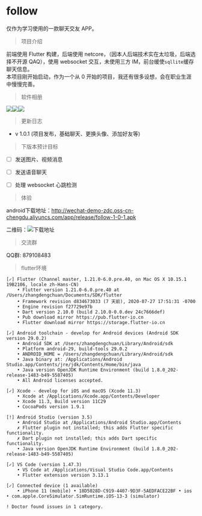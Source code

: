 # follow

仅作为学习使用的一款聊天交友 APP。

> 项目介绍

前端使用 Flutter 构建，后端使用 netcore，（因本人后端技术实在太垃圾，后端选择不开源 QAQ），使用 websocket 交互，未使用三方 IM，前台缓使`sqllite`缓存聊天信息。  
本项目刚开始启动，作为一个从 0 开始的项目，我还有很多设想，会在职业生涯中慢慢完善。

> 软件相册   
<div style="display:flex" >
    <img src="https://github.com/ZhangDengchuan/flutter-follow-chat/blob/dev_zhangdengchuan/assets/cover.gif?raw=true" />
<img src="https://github.com/ZhangDengchuan/flutter-follow-chat/blob/dev_zhangdengchuan/assets/friend.gif?raw=true" />
<img src="https://github.com/ZhangDengchuan/flutter-follow-chat/blob/dev_zhangdengchuan/assets/read.gif?raw=true" />
</div>

> 更新日志

- v 1.0.1 (项目发布，基础聊天、更换头像、添加好友等)

> 下版本预计目标

- [ ] 发送图片、视频消息
- [ ] 发送语音聊天
- [ ] 处理 websocket 心跳检测



>  体验  

android下载地址：http://wechat-demo-zdc.oss-cn-chengdu.aliyuncs.com/app/release/follow-1-0-1.apk

二维码：![下载地址](https://github.com/ZhangDengchuan/flutter-follow-chat/blob/dev_zhangdengchuan/assets/v-1-0-1.png?raw=true)



>  交流群  

QQ群: 879108483

> flutter环境  

```
[✓] Flutter (Channel master, 1.21.0-6.0.pre.40, on Mac OS X 10.15.1 19B2106, locale zh-Hans-CN)
    • Flutter version 1.21.0-6.0.pre.40 at /Users/zhangdengchuan/Documents/SDK/flutter
    • Framework revision d834673033 (7 天前), 2020-07-27 17:51:31 -0700
    • Engine revision f27729e97b
    • Dart version 2.10.0 (build 2.10.0-0.0.dev 24c7666def)
    • Pub download mirror https://pub.flutter-io.cn
    • Flutter download mirror https://storage.flutter-io.cn

[✓] Android toolchain - develop for Android devices (Android SDK version 29.0.2)
    • Android SDK at /Users/zhangdengchuan/Library/Android/sdk
    • Platform android-29, build-tools 29.0.2
    • ANDROID_HOME = /Users/zhangdengchuan/Library/Android/sdk
    • Java binary at: /Applications/Android Studio.app/Contents/jre/jdk/Contents/Home/bin/java
    • Java version OpenJDK Runtime Environment (build 1.8.0_202-release-1483-b49-5587405)
    • All Android licenses accepted.

[✓] Xcode - develop for iOS and macOS (Xcode 11.3)
    • Xcode at /Applications/Xcode.app/Contents/Developer
    • Xcode 11.3, Build version 11C29
    • CocoaPods version 1.9.1

[!] Android Studio (version 3.5)
    • Android Studio at /Applications/Android Studio.app/Contents
    ✗ Flutter plugin not installed; this adds Flutter specific functionality.
    ✗ Dart plugin not installed; this adds Dart specific functionality.
    • Java version OpenJDK Runtime Environment (build 1.8.0_202-release-1483-b49-5587405)

[✓] VS Code (version 1.47.3)
    • VS Code at /Applications/Visual Studio Code.app/Contents
    • Flutter extension version 3.13.1

[✓] Connected device (1 available)
    • iPhone 11 (mobile) • 18D5028D-C919-4407-9D3F-5AEDFACE22BF • ios • com.apple.CoreSimulator.SimRuntime.iOS-13-3 (simulator)

! Doctor found issues in 1 category.
```

